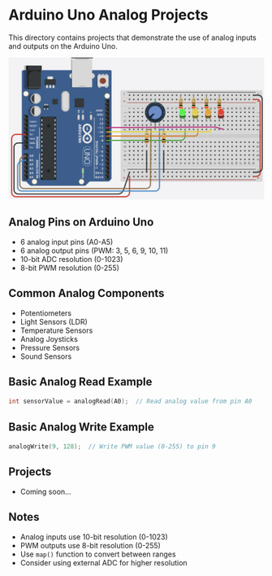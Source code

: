 # Arduino Uno Analog Projects

This directory contains projects that demonstrate the use of analog inputs and outputs on the Arduino Uno.

![Analog Circuit Diagram](image.png)

## Analog Pins on Arduino Uno
- 6 analog input pins (A0-A5)
- 6 analog output pins (PWM: 3, 5, 6, 9, 10, 11)
- 10-bit ADC resolution (0-1023)
- 8-bit PWM resolution (0-255)

## Common Analog Components
- Potentiometers
- Light Sensors (LDR)
- Temperature Sensors
- Analog Joysticks
- Pressure Sensors
- Sound Sensors

## Basic Analog Read Example
```cpp
int sensorValue = analogRead(A0);  // Read analog value from pin A0
```

## Basic Analog Write Example
```cpp
analogWrite(9, 128);  // Write PWM value (0-255) to pin 9
```

## Projects
- Coming soon...

## Notes
- Analog inputs use 10-bit resolution (0-1023)
- PWM outputs use 8-bit resolution (0-255)
- Use `map()` function to convert between ranges
- Consider using external ADC for higher resolution 